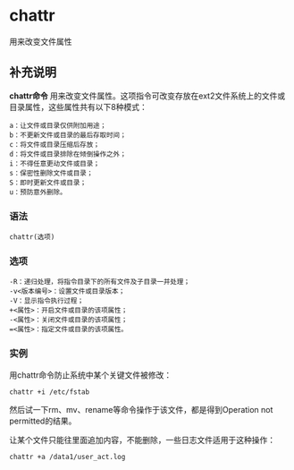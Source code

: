 chattr
===

用来改变文件属性

## 补充说明

**chattr命令** 用来改变文件属性。这项指令可改变存放在ext2文件系统上的文件或目录属性，这些属性共有以下8种模式：

```
a：让文件或目录仅供附加用途；
b：不更新文件或目录的最后存取时间；
c：将文件或目录压缩后存放；
d：将文件或目录排除在倾倒操作之外；
i：不得任意更动文件或目录；
s：保密性删除文件或目录；
S：即时更新文件或目录；
u：预防意外删除。
```

### 语法  

```
chattr(选项)
```

### 选项  

```
-R：递归处理，将指令目录下的所有文件及子目录一并处理；
-v<版本编号>：设置文件或目录版本；
-V：显示指令执行过程；
+<属性>：开启文件或目录的该项属性；
-<属性>：关闭文件或目录的该项属性；
=<属性>：指定文件或目录的该项属性。
```

### 实例  

用chattr命令防止系统中某个关键文件被修改：

```
chattr +i /etc/fstab
```

然后试一下rm、mv、rename等命令操作于该文件，都是得到Operation not permitted的结果。

让某个文件只能往里面追加内容，不能删除，一些日志文件适用于这种操作：

```
chattr +a /data1/user_act.log
```


<!-- Linux命令行搜索引擎：https://jaywcjlove.github.io/linux-command/ -->